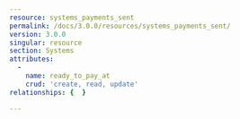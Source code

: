 ```yaml
---
resource: systems_payments_sent
permalink: /docs/3.0.0/resources/systems_payments_sent/
version: 3.0.0
singular: resource
section: Systems
attributes:
  -
    name: ready_to_pay_at
    crud: 'create, read, update'
relationships: {  }

---
```

